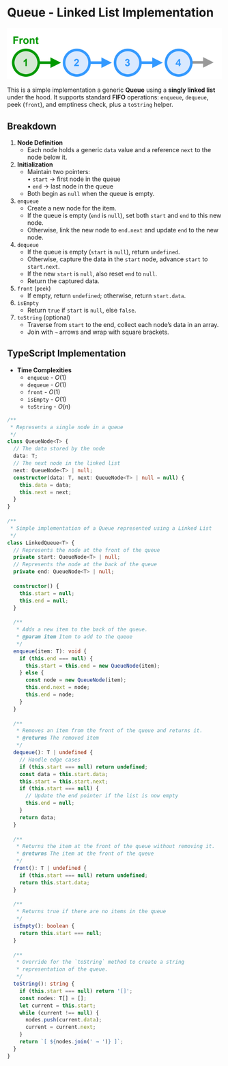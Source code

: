 # Queue - Linked List Implementation

![queue-linked-list.svg](_images/queue-linked-list.svg)

This is a simple implementation a generic **Queue** using a **singly linked list** under the hood. It supports standard **FIFO** operations: `enqueue`, `dequeue`, peek (`front`), and emptiness check, plus a `toString` helper.

## Breakdown

1. **Node Definition**
   - Each node holds a generic `data` value and a reference `next` to the node below it.
2. **Initialization**
   - Maintain two pointers:  
     • `start` → first node in the queue  
     • `end`   → last node in the queue
   - Both begin as `null` when the queue is empty.
3. `enqueue`
   - Create a new node for the item.
   - If the queue is empty (`end` is `null`), set both `start` and `end` to this new node.
   - Otherwise, link the new node to `end.next` and update `end` to the new node.
4. `dequeue`
   - If the queue is empty (`start` is `null`), return `undefined`.
   - Otherwise, capture the data in the `start` node, advance `start` to `start.next`.
   - If the new `start` is `null`, also reset `end` to `null`.
   - Return the captured data.
5. `front` (`peek`)
   - If empty, return `undefined`; otherwise, return `start.data`.
6. `isEmpty`
   - Return `true` if `start` is `null`, else `false`.
7. `toString` (optional)
   - Traverse from `start` to the end, collect each node’s data in an array.
   - Join with `→` arrows and wrap with square brackets.

## TypeScript Implementation

* **Time Complexities**
    * `enqueue` - $O(1)$
    * `dequeue` - $O(1)$
    * `front` - $O(1)$
    * `isEmpty` - $O(1)$
    * `toString` - $O(n)$

```ts
/**
 * Represents a single node in a queue
 */
class QueueNode<T> {
  // The data stored by the node
  data: T;
  // The next node in the linked list
  next: QueueNode<T> | null;
  constructor(data: T, next: QueueNode<T> | null = null) {
    this.data = data;
    this.next = next;
  }
}

/**
 * Simple implementation of a Queue represented using a Linked List
 */
class LinkedQueue<T> {
  // Represents the node at the front of the queue
  private start: QueueNode<T> | null;
  // Represents the node at the back of the queue
  private end: QueueNode<T> | null;

  constructor() {
    this.start = null;
    this.end = null;
  }
  
  /**
   * Adds a new item to the back of the queue.
   * @param item Item to add to the queue
   */
  enqueue(item: T): void {
    if (this.end === null) {
      this.start = this.end = new QueueNode(item);
    } else {
      const node = new QueueNode(item);
      this.end.next = node;
      this.end = node;
    }
  }

  /**
   * Removes an item from the front of the queue and returns it.
   * @returns The removed item
   */
  dequeue(): T | undefined {
    // Handle edge cases
    if (this.start === null) return undefined;
    const data = this.start.data;
    this.start = this.start.next;
    if (this.start === null) {
      // Update the end pointer if the list is now empty
      this.end = null;
    }
    return data;
  }

  /**
   * Returns the item at the front of the queue without removing it.
   * @returns The item at the front of the queue
   */
  front(): T | undefined {
    if (this.start === null) return undefined;
    return this.start.data;
  }

  /**
   * Returns true if there are no items in the queue
   */
  isEmpty(): boolean {
    return this.start === null;
  }
  
  /**
   * Override for the `toString` method to create a string 
   * representation of the queue. 
   */
  toString(): string {
    if (this.start === null) return '[]';
    const nodes: T[] = [];
    let current = this.start;
    while (current !== null) {
      nodes.push(current.data);
      current = current.next;
    }
    return `[ ${nodes.join(' → ')} ]`;
  }
}

```